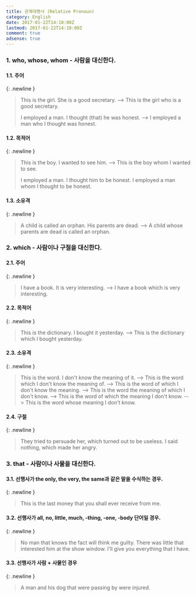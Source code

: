 ```yaml
---
title: 관계대명사 (Relative Pronoun)
category: English
date: 2017-01-22T14:10:00Z
lastmod: 2017-01-22T14:10:00Z
comment: true
adsense: true
---
```


### 1. who, whose, whom - 사람을 대신한다.

#### 1.1. 주어

{: .newline }
> This is the girl. She is a good secretary.
> --> This is the girl who is a good secretary.
>
> I employed a man. I thought (that) he was honest.
> --> I employed a man who I thought was honest.

#### 1.2. 목적어

{: .newline }
> This is the boy. I wanted to see him.
> --> This is the boy whom I wanted to see.
>
> I employed a man. I thought him to be honest.
> I employed a man whom I thought to be honest.

#### 1.3. 소유격

{: .newline }
> A child is called an orphan. His parents are dead.
> --> A child whose parents are dead is called an orphan.

### 2. which - 사람이나 구절을 대신한다.

#### 2.1. 주어

{: .newline }
> I have a book. It is very interesting.
> --> I have a book which is very interesting.

#### 2.2. 목적어

{: .newline }
> This is the dictionary. I bought it yesterday.
> --> This is the dictionary which I bought yesterday.

#### 2.3. 소유격

{: .newline }
> This is the word. I don't know the meaning of it.
> --> This is the word which I don't know the meaning of.
> --> This is the word of which I don't know the meaning.
> --> This is the word the meaning of which I don't know.
> --> This is the word of which the meaning I don't know.
> --> This is the word whose meaning I don't know.

#### 2.4. 구절

{: .newline }
> They tried to persuade her, which turned out to be useless.
> I said nothing, which made her angry.

### 3. that - 사람이나 사물을 대신한다.

#### 3.1. 선행사가 the only, the very, the same과 같은 말을 수식하는 경우.

{: .newline }
> This is the last money that you shall ever receive from me.

#### 3.2. 선행사가 all, no, little, much, -thing, -one, -body 단어일 경우.

{: .newline }
> No man that knows the fact will think me guilty.
> There was little that interested him at the show window.
> I'll give you everything that I have.

#### 3.3. 선행사가 사람 + 사물인 경우

{: .newline }
> A man and his dog that were passing by were injured.

